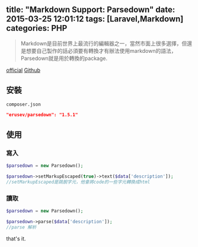title: "Markdown Support: Parsedown"
date: 2015-03-25 12:01:12
tags: [Laravel,Markdown]
categories: PHP
---
>Markdown是目前世界上最流行的編輯器之一，當然市面上很多選擇，但還是想要自己製作的話必須要有轉換才有辦法使用markdown的語法，Parsedown就是用於轉換的package.

[official](http://parsedown.org/)
[Github](https://github.com/erusev/parsedown.git)

## 安裝
`composer.json`
``` json
"erusev/parsedown": "1.5.1"
```

## 使用

### 寫入
``` php
$parsedown = new Parsedown();

$parsedown->setMarkupEscaped(true)->text($data['description']);
//setMarkupEscaped是跳脫字元，他會將code的一些字元轉換成html
```
### 讀取
``` php
$parsedown = new Parsedown();

$parsedown->parse($data['description']);
//parse 解析
```

that's it.